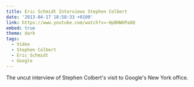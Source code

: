 ```yaml
---
title: Eric Schmidt Interviews Stephen Colbert
date: '2013-04-17 18:58:33 +0100'
link: https://www.youtube.com/watch?v=-HpBHWUPa8Q
embed: true
theme: dark
tags:
  - Video
  - Stephen Colbert
  - Eric Schmidt
  - Google
---
```

The uncut interview of Stephen Colbert's visit to Google's New York office.
